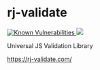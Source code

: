 # rj-validate

<a href="https://snyk.io/test/npm/rj-validate">
	<img src="https://snyk.io/test/npm/rj-validate/badge.svg" alt="Known Vulnerabilities" data-canonical-src="https://snyk.io/test/npm/rj-validate" style="max-width:100%;">
</a>
<a href="https://travis-ci.org/Patchx/rj-validate">
	<img src="https://travis-ci.org/Patchx/rj-validate.svg?branch=master">
</a>


Universal JS Validation Library

<a href="https://rj-validate.com/">https://rj-validate.com/</a>
